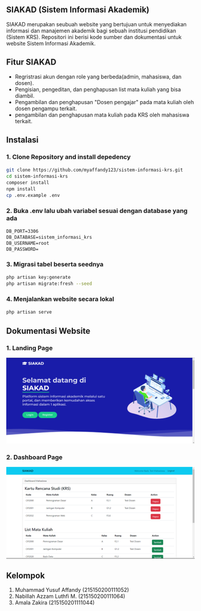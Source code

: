## SIAKAD (Sistem Informasi Akademik)

SIAKAD merupakan seubuah website yang bertujuan untuk menyediakan informasi dan manajemen akademik bagi sebuah institusi pendidikan (Sistem KRS). Repositori ini berisi kode sumber dan dokumentasi untuk website Sistem Informasi Akademik. 

## Fitur SIAKAD
- Regristrasi akun dengan role yang berbeda(admin, mahasiswa, dan dosen).
- Pengisian, pengeditan, dan penghapusan list mata kuliah yang bisa diambil.
- Pengambilan dan penghapusan "Dosen pengajar" pada mata kuliah oleh dosen pengampu terkait.
- pengambilan dan penghapusan mata kuliah pada KRS oleh mahasiswa terkait.

## Instalasi
### 1. Clone Repository and install depedency
```bash
git clone https://github.com/myaffandy123/sistem-informasi-krs.git
cd sistem-informasi-krs
composer install
npm install
cp .env.example .env
```
### 2. Buka .env lalu ubah variabel sesuai dengan database yang ada
```
DB_PORT=3306
DB_DATABASE=sistem_informasi_krs
DB_USERNAME=root
DB_PASSWORD=
```
### 3. Migrasi tabel beserta seednya
```bash
php artisan key:generate
php artisan migrate:fresh --seed
```
### 4. Menjalankan website secara lokal
```bash
php artisan serve
```
## Dokumentasi Website
### 1. Landing Page
![ss0.jpg](./public/landingpage/img/ss0.png)
### 2. Dashboard Page
![ss1.jpg](./public/landingpage/img/ss1.png)

## Kelompok
1. Muhammad Yusuf Affandy (215150200111052)
2. Nabillah Azzam Luthfi M. (215150200111064)
3. Amala Zakira (215150201111044)